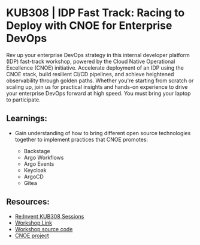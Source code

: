 # KUB308 | IDP Fast Track: Racing to Deploy with CNOE for Enterprise DevOps

Rev up your enterprise DevOps strategy in this internal developer platform (IDP) fast-track workshop, powered by the Cloud Native Operational Excellence (CNOE) initiative. Accelerate deployment of an IDP using the CNOE stack, build resilient CI/CD pipelines, and achieve heightened observability through golden paths. Whether you're starting from scratch or scaling up, join us for practical insights and hands-on experience to drive your enterprise DevOps forward at high speed. You must bring your laptop to participate.

## Learnings:

* Gain understanding of how to bring different open source technologies together to implement practices that CNOE promotes:

  - Backstage
  - Argo Workflows
  - Argo Events
  - Keycloak
  - ArgoCD
  - Gitea

## Resources:

- [Re:Invent KUB308 Sessions](https://registration.awsevents.com/flow/awsevents/reinvent24/sessioncatalog/page/page?search=KUB308)
- [Workshop Link](https://catalog.workshops.aws/cnoe-oss/en-US)
- [Workshop source code](https://github.com/aws-samples/reinvent-kub308-cnoe)
- [CNOE project](https://cnoe.io/)